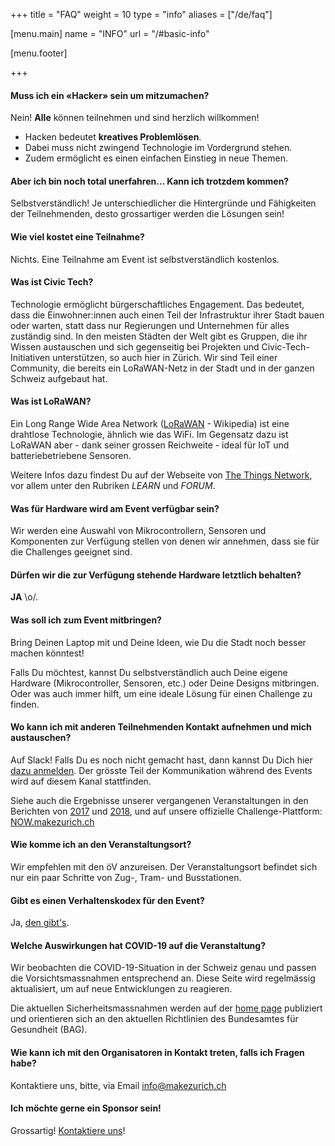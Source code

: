 +++
title = "FAQ"
weight = 10
type = "info"
aliases = ["/de/faq"]

[menu.main]
  name = "INFO"
  url = "/#basic-info"

[menu.footer]

+++

#### Muss ich ein «Hacker» sein um mitzumachen?

Nein! **Alle** können teilnehmen und sind herzlich willkommen!

* Hacken bedeutet **kreatives Problemlösen**.
* Dabei muss nicht zwingend Technologie im Vordergrund stehen.
* Zudem ermöglicht es einen einfachen Einstieg in neue Themen.

#### Aber ich bin noch total unerfahren... Kann ich trotzdem kommen?

Selbstverständlich! Je unterschiedlicher die Hintergründe und Fähigkeiten der Teilnehmenden, desto grossartiger werden die Lösungen sein!

#### Wie viel kostet eine Teilnahme?

Nichts. Eine Teilnahme am Event ist selbstverständlich kostenlos.

#### Was ist Civic Tech?

Technologie ermöglicht bürgerschaftliches Engagement. Das bedeutet, dass die Einwohner:innen auch einen Teil der Infrastruktur ihrer Stadt bauen oder warten, statt dass nur Regierungen und Unternehmen für alles zuständig sind. 
In den meisten Städten der Welt gibt es Gruppen, die ihr Wissen austauschen und sich gegenseitig bei Projekten und Civic-Tech-Initiativen unterstützen, so auch hier in Zürich. Wir sind Teil einer Community, die bereits ein LoRaWAN-Netz in der Stadt und in der ganzen Schweiz aufgebaut hat.

#### Was ist LoRaWAN?

Ein Long Range Wide Area Network ([LoRaWAN](https://de.wikipedia.org/wiki/Long_Range_Wide_Area_Network) - Wikipedia) ist eine drahtlose Technologie, ähnlich wie das WiFi. Im Gegensatz dazu ist LoRaWAN aber - dank seiner grossen Reichweite - ideal für IoT und batteriebetriebene Sensoren.

Weitere Infos dazu findest Du auf der Webseite von [The Things Network](https://thethingsnetwork.org), vor allem unter den Rubriken *LEARN* und *FORUM*.

#### Was für Hardware wird am Event verfügbar sein?

Wir werden eine Auswahl von Mikrocontrollern, Sensoren und Komponenten zur Verfügung stellen von denen wir annehmen, dass sie für die Challenges geeignet sind.

#### Dürfen wir die zur Verfügung stehende Hardware letztlich behalten?

**JA** \o/.

#### Was soll ich zum Event mitbringen?

Bring Deinen Laptop mit und Deine Ideen, wie Du die Stadt noch besser machen könntest! 

Falls Du möchtest, kannst Du selbstverständlich auch Deine eigene Hardware (Mikrocontroller, Sensoren, etc.) oder Deine Designs mitbringen. Oder was auch immer hilft, um eine ideale Lösung für einen Challenge zu finden.

#### Wo kann ich mit anderen Teilnehmenden Kontakt aufnehmen und mich austauschen?

Auf Slack! Falls Du es noch nicht gemacht hast, dann kannst Du Dich hier [dazu anmelden](https://join.slack.com/t/ttn-ch/shared_invite/zt-1niklmix1-71hJ_TRSVFWreeovBjiPXQ).
Der grösste Teil der Kommunikation während des Events wird auf diesem Kanal stattfinden.

Siehe auch die Ergebnisse unserer vergangenen Veranstaltungen in den Berichten von [2017](/2017/) und [2018](/2018/), und auf unsere offizielle Challenge-Plattform: [NOW.makezurich.ch](https://now.makezurich.ch)

#### Wie komme ich an den Veranstaltungsort?

Wir empfehlen mit den öV anzureisen. Der Veranstaltungsort befindet sich nur ein paar Schritte von Zug-, Tram- und Busstationen.

#### Gibt es einen Verhaltenskodex für den Event?

Ja, [den gibt's](/de/guidelines).

#### Welche Auswirkungen hat COVID-19 auf die Veranstaltung?

Wir beobachten die COVID-19-Situation in der Schweiz genau und passen die Vorsichtsmassnahmen entsprechend an. Diese Seite wird regelmässig aktualisiert, um auf neue Entwicklungen zu reagieren.

Die aktuellen Sicherheitsmassnahmen werden auf der [home page](/#covid-protection) publiziert und orientieren sich an den aktuellen Richtlinien des Bundesamtes für Gesundheit (BAG).

#### Wie kann ich mit den Organisatoren in Kontakt treten, falls ich Fragen habe?

Kontaktiere uns, bitte, via Email [info@makezurich.ch](mailto:info@makezurich.ch)

#### Ich möchte gerne ein Sponsor sein!

Grossartig! [Kontaktiere uns](https://docs.google.com/forms/d/e/1FAIpQLSdRl0GB3NludsBC6zTWhVvKDKMKrmy5nTXiCkX0NR4UpuK0Sw/viewform?usp=sf_link)!

